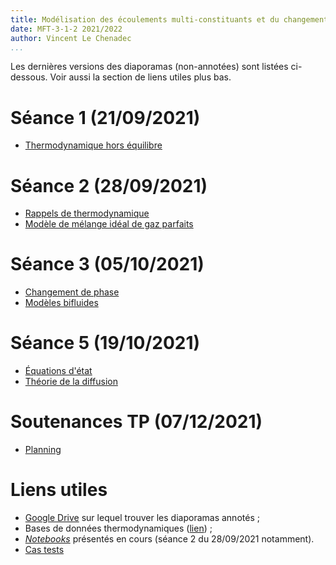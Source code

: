 ```yaml
---
title: Modélisation des écoulements multi-constituants et du changement de phase
date: MFT-3-1-2 2021/2022
author: Vincent Le Chenadec
...
```


Les dernières versions des diaporamas (non-annotées) sont listées ci-dessous. Voir aussi la section de liens utiles plus bas.

# Séance 1 (21/09/2021)

* [Thermodynamique hors équilibre](slideshow/NONEQUILIBRIUM.pdf)

# Séance 2 (28/09/2021)

* [Rappels de thermodynamique](slideshow/THERMO.pdf)
* [Modèle de mélange idéal de gaz parfaits](slideshow/CHEM.pdf)

# Séance 3 (05/10/2021)

* [Changement de phase](slideshow/CHANGE.pdf)
* [Modèles bifluides](slideshow/BIFLUIDE.pdf)

# Séance 5 (19/10/2021)

* [Équations d'état](slideshow/EOS.pdf)
* [Théorie de la diffusion](slideshow/DIFFUSION.pdf)

# Soutenances TP (07/12/2021)

* [Planning](schedule.pdf)

# Liens utiles

* [Google Drive](https://drive.google.com/drive/folders/1DAvc1ThGb4J5Zn152nxiP5G2AjRDvWVb?usp=sharing) sur lequel trouver les diaporamas annotés ;
* Bases de données thermodynamiques ([lien](https://shepherd.caltech.edu/EDL/PublicResources/sdt/thermo.html)) ;
* [*Notebooks*](notebook) présentés en cours (séance 2 du 28/09/2021 notamment).
* [Cas tests](http://test.interface.free.fr/)

